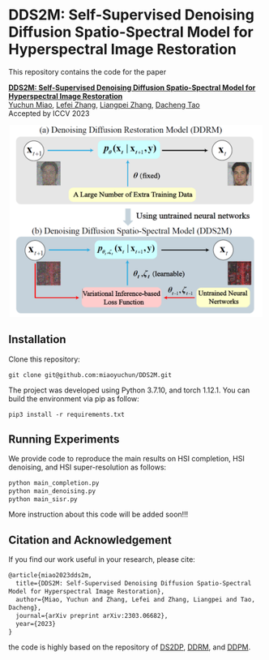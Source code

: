 # DDS2M: Self-Supervised Denoising Diffusion Spatio-Spectral Model for Hyperspectral Image Restoration
This repository contains the code for the paper 

**[DDS2M: Self-Supervised Denoising Diffusion Spatio-Spectral Model for Hyperspectral Image Restoration][1]**  
[Yuchun Miao][myc], [Lefei Zhang][zlf], [Liangpei Zhang][zlp], [Dacheng Tao][tdc]   
Accepted by ICCV 2023

<div align="center">
  <img src="figures/motivation.png" width="500px" />
</div>

## Installation
Clone this repository:
```
git clone git@github.com:miaoyuchun/DDS2M.git
```

The project was developed using Python 3.7.10, and torch 1.12.1.
You can build the environment via pip as follow:

```
pip3 install -r requirements.txt
```

## Running Experiments
We provide code to reproduce the main results on HSI completion, HSI denoising, and HSI super-resolution as follows:
```
python main_completion.py
python main_denoising.py
python main_sisr.py
```
More instruction about this code will be added soon!!!

## Citation and Acknowledgement
If you find our work useful in your research, please cite:

```
@article{miao2023dds2m,
  title={DDS2M: Self-Supervised Denoising Diffusion Spatio-Spectral Model for Hyperspectral Image Restoration},
  author={Miao, Yuchun and Zhang, Lefei and Zhang, Liangpei and Tao, Dacheng},
  journal={arXiv preprint arXiv:2303.06682},
  year={2023}
}
```

the code is highly based on the repository of [DS2DP](https://github.com/miaoyuchun/DS2DP), [DDRM](https://github.com/bahjat-kawar/ddrm), and [DDPM](https://github.com/lucidrains/denoising-diffusion-pytorch).


[1]: https://arxiv.org/abs/1701.06487
[myc]: https://scholar.google.com/citations?user=-ec3mwUAAAAJ&hl=en
[zlf]: https://scholar.google.com/citations?user=BLKHwNwAAAAJ&hl=en
[zlp]: https://scholar.google.com/citations?user=vzj2hcYAAAAJ&hl=en
[tdc]: https://scholar.google.com/citations?user=RwlJNLcAAAAJ&hl=en
